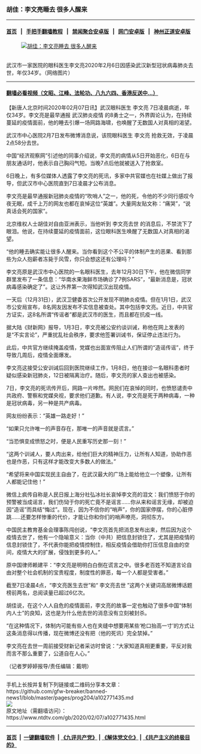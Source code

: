 ### 胡佳：李文亮睡去 很多人醒来
------------------------

#### [首页](https://github.com/gfw-breaker/banned-news1/blob/master/README.md) &nbsp;&nbsp;|&nbsp;&nbsp; [手把手翻墙教程](https://github.com/gfw-breaker/guides/wiki) &nbsp;&nbsp;|&nbsp;&nbsp; [禁闻聚合安卓版](https://github.com/gfw-breaker/bn-android) &nbsp;&nbsp;|&nbsp;&nbsp; [网门安卓版](https://github.com/oGate2/oGate) &nbsp;&nbsp;|&nbsp;&nbsp; [神州正道安卓版](https://github.com/SzzdOgate/update) 



<div><div class="featured_image">
 <a href="https://i.ntdtv.com/assets/uploads/2020/02/a2ad9c4528686c0ab508d48feedaaf9c.jpg" target="_blank">
  <figure>
   <img alt="胡佳：李文亮睡去 很多人醒来" src="https://i.ntdtv.com/assets/uploads/2020/02/a2ad9c4528686c0ab508d48feedaaf9c-800x450.jpg"/>
  </figure><br/>
 </a>
 <span class="caption">
  武汉市一家医院的眼科医生李文亮2020年2月6日因感染武汉新型冠状病毒肺炎去世，年仅34岁。（网络图片）
 </span>
</div>
</div><hr/>

#### [翻墙必看视频（文昭、江峰、法轮功、八九六四、香港反送中...）](https://github.com/gfw-breaker/banned-news1/blob/master/pages/link3.md)

<div><div class="post_content" itemprop="articleBody">
 <p>
  【新唐人北京时间2020年02月07日讯】武汉眼科医生
  <ok href="https://www.ntdtv.com/gb/李文亮.htm">
   李文亮
  </ok>
  7日凌晨病逝，年仅34岁。李文亮是最早通报
  <ok href="https://www.ntdtv.com/gb/442749.htm">
   武汉肺炎疫情
  </ok>
  的8勇士之一，外界舆论认为，在持续蔓延的疫情面前，他的睡去引爆一场网路海啸，也唤醒了无数国人对真相的渴望。
 </p>
 <p>
  武汉市中心医院2月7日发布微博消息说，该院眼科医生
  <ok href="https://www.ntdtv.com/gb/李文亮.htm">
   李文亮
  </ok>
  抢救无效，于凌晨2点58分去世。
 </p>
 <p>
  中国“经济观察网”引述他的同事介绍说，李文亮的病情从5日开始恶化，6日在与朋友通话时，他表示自己胸闷气短。当晚7点后他就被送入了抢救室。
 </p>
 <p>
  6日晚上，有多位媒体人透露了李文亮的死讯，多家中共官媒也在社媒上做出了报导，但武汉市中心医院直到7日凌晨才公布消息。
 </p>
 <p>
  李文亮是最早通报新冠肺炎疫情的“吹哨人”之一，他的死，令他的不少同行感叹今夜无眠，成千上万的网友也都在哀悼这位“英雄”。大量网友贴文称：“痛哭”，“说真话会死的国家”。
 </p>
 <p>
  北京维权人士胡佳对自由亚洲表示，当他听到
  <ok href="https://www.ntdtv.com/gb/李文亮去世.htm">
   李文亮去世
  </ok>
  的消息后，不禁流下了眼泪。他说，在持续蔓延的疫情面前，这位眼科医生唤醒了无数国人对真相的渴望。
 </p>
 <p>
  “他的睡去确实能让很多人醒来。当你看到这个不公平的体制产生的恶果、看到那些为众人抱薪者冻毙于风雪，你只会想这还有公理吗？”
 </p>
 <p>
  李文亮原是武汉市中心医院的一名眼科医生，去年12月30日下午，他在微信同学群里发布了一条信息：“华南水果海鲜市场确诊了7例SARS”，“最新消息是，冠状病毒感染确定了”。这让外界第一次得知武汉出现疫情。
 </p>
 <p>
  一天后（12月31日），武汉卫健委首次公开发现不明肺炎疫情。但在1月1日，武汉市公安局宣布，8名网友因发布不实信息被查处。其中包括李文亮。近日，中共官方证实，这8名所谓“传谣者”都是武汉市的医生，而且都在抗疫一线。
 </p>
 <p>
  据大陆《财新网》报导，1月3日，李文亮被公安约谈训诫，称他在网上发表的是“不实言论”，严重扰乱社会秩序，要求他签署训诫书，保证停止违法行为。
 </p>
 <p>
  此后，中共官方继续掩盖疫情，党媒也出面宣传阻止人们所谓的“造谣传谣”，终于导致几周后，疫情全面爆发。
 </p>
 <p>
  李文亮这接受公安训诫后回到医院继续工作，1月8日，他在接诊一名眼科患者时疑似感染新冠肺炎，12日被隔离治疗。随后，李文亮的家人查出也被感染。
 </p>
 <p>
  7日，李文亮的死讯传开后，网路一片哗然。网民们在哀悼的同时，也愤怒谴责中共政府、警察和党媒央视，要求他们道歉。有人说，李文亮是死于两种病毒，一种是冠状病毒，另一种是共产病毒。
 </p>
 <p>
  网友纷纷表示：“英雄一路走好！”
 </p>
 <p>
  “如果只允许唯一的声音存在，那唯一的声音就是谎言。”
 </p>
 <p>
  “当恐惧变成愤怒之时，便是人民重写历史那一刻！”
 </p>
 <p>
  “这两个训诫人，要人肉出来，给他们巨大的精神压力，让所有人知道，协助作恶也是作恶，只有这样才能改变大多数人的做法。”
 </p>
 <p>
  “希望将来中国实现民主自由了，在武汉最大的广场上能给他立一个塑像，让所有人都能记住他！”
 </p>
 <p>
  微信上疯传自称是人民日报上海分社弘冰社长哀悼李文亮的泪文：我们愤怒于你的预警被当成谣言，我们伤恸于你的死亡竟不是谣言……你从来和谣言无缘，却被迫因“造谣”而具结“悔过”。现在，因为不信你的“哨声”，你的国家停摆，你的心脏停跳……还要怎样惨重的代价，才能让你和你们的哨声嘹亮，洞彻东方。
 </p>
 <p>
  中国民主教育基金会理事陈闯创说，“李文亮首先把消息发布出来，然后因为这个疫情去世了，他有一个隐喻意义：当你（中共）把信息封锁住了，尤其是把疫情的信息封锁住了，不代表你能把疫情控制住，相反疫情会借助你打压信息自由的空间，疫情大大的扩展，侵蚀到更多的人。”
 </p>
 <p>
  原中国律师赖建平：“李文亮是明明白白倒在谎言之中。很多老百姓不知道言论自由对整个社会机制的宝贵程度，制度性的罪恶，每一个人都是受害者。”
 </p>
 <p>
  截至7日凌晨4点，“李文亮医生去世”和“
  <ok href="https://www.ntdtv.com/gb/李文亮去世.htm">
   李文亮去世
  </ok>
  ”这两个关键词高居微博话题榜前两名，总阅读量已超过6亿次。
 </p>
 <p>
  胡佳说，在这个人人自危的疫情面前，李文亮的故事一定也触动了很多中国“体制内人士”的良知，这也是为什么他去世的消息没有立刻被封杀。
 </p>
 <p>
  “在这种情况下，体制内可能有些人也在夹缝中想要用某些‘枪口抬高一寸’的方式让这条消息得以传播，现在微博还没有把（他的死讯）完全禁掉。”
 </p>
 <p>
  李文亮在去世一周前接受财新记者采访时曾说：“大家知道真相更重要，平反对我而言不那么重要了，公道自在人心。”
 </p>
 <p>
  （记者罗婷婷报导/责任编辑：戴明）
 </p>
 <div class="single_ad">
 </div>
</div>
</div>
<hr/>
手机上长按并复制下列链接或二维码分享本文章：<br/>
https://github.com/gfw-breaker/banned-news1/blob/master/pages/prog204/a102771435.md <br/>
<a href='https://github.com/gfw-breaker/banned-news1/blob/master/pages/prog204/a102771435.md'><img src='https://github.com/gfw-breaker/banned-news1/blob/master/pages/prog204/a102771435.md.png'/></a> <br/>
原文地址（需翻墙访问）：https://www.ntdtv.com/gb/2020/02/07/a102771435.html


------------------------
#### [首页](https://github.com/gfw-breaker/banned-news1/blob/master/README.md) &nbsp;|&nbsp; [一键翻墙软件](https://github.com/gfw-breaker/nogfw/blob/master/README.md) &nbsp;| [《九评共产党》](https://github.com/gfw-breaker/9ping.md/blob/master/README.md#九评之一评共产党是什么) | [《解体党文化》](https://github.com/gfw-breaker/jtdwh.md/blob/master/README.md) | [《共产主义的终极目的》](https://github.com/gfw-breaker/gczydzjmd.md/blob/master/README.md)


<img src='http://gfw-breaker.win/banned-news/pages/prog204/a102771435.md' width='0px' height='0px'/>